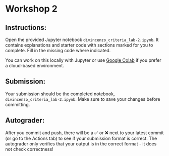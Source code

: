 # Workshop 2

## Instructions:
Open the provided Jupyter notebook `divincenzo_criteria_lab-2.ipynb`. It contains explanations and starter code with sections marked for you to complete. Fill in the missing code where indicated.

You can work on this locally with Jupyter or use [Google Colab](https://colab.research.google.com/) if you prefer a cloud-based environment.

## Submission:
Your submission should be the completed notebook, `divincenzo_criteria_lab-2.ipynb`. Make sure to save your changes before committing.

## Autograder:
After you commit and push, there will be a ✅ or ❌ next to your latest commit (or go to the Actions tab) to see if your submission format is correct. The autograder only verifies that your output is in the correct format - it does not check correctness!
